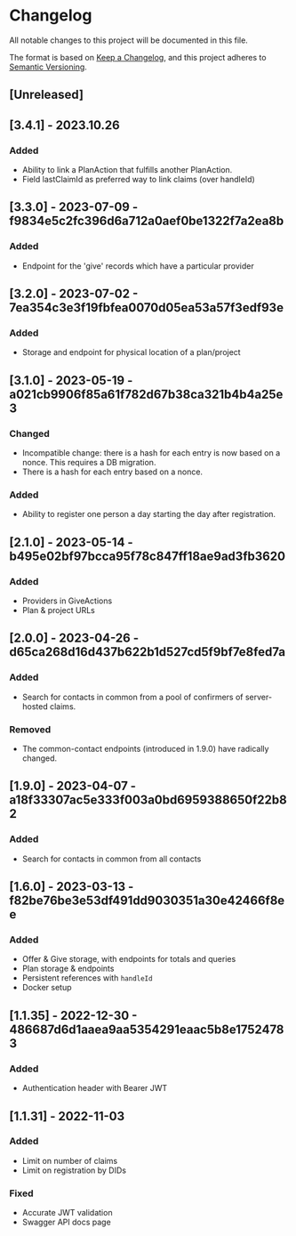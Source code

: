 # Changelog
All notable changes to this project will be documented in this file.

The format is based on [Keep a Changelog](https://keepachangelog.com/en/1.0.0/),
and this project adheres to [Semantic Versioning](https://semver.org/spec/v2.0.0.html).




## [Unreleased]

## [3.4.1] - 2023.10.26

### Added
- Ability to link a PlanAction that fulfills another PlanAction.
- Field lastClaimId as preferred way to link claims (over handleId)



## [3.3.0] - 2023-07-09 - f9834e5c2fc396d6a712a0aef0be1322f7a2ea8b

### Added
- Endpoint for the 'give' records which have a particular provider





## [3.2.0] - 2023-07-02 - 7ea354c3e3f19fbfea0070d05ea53a57f3edf93e

### Added
- Storage and endpoint for physical location of a plan/project





## [3.1.0] - 2023-05-19 - a021cb9906f85a61f782d67b38ca321b4b4a25e3

### Changed
- Incompatible change: there is a hash for each entry is now based on a nonce. This requires a DB migration.
- There is a hash for each entry based on a nonce.

### Added
- Ability to register one person a day starting the day after registration.





## [2.1.0] - 2023-05-14 - b495e02bf97bcca95f78c847ff18ae9ad3fb3620

### Added
- Providers in GiveActions
- Plan & project URLs




## [2.0.0] - 2023-04-26 - d65ca268d16d437b622b1d527cd5f9bf7e8fed7a

### Added
- Search for contacts in common from a pool of confirmers of server-hosted claims.

### Removed
- The common-contact endpoints (introduced in 1.9.0) have radically changed.




## [1.9.0] - 2023-04-07 - a18f33307ac5e333f003a0bd6959388650f22b82

### Added
- Search for contacts in common from all contacts




## [1.6.0] - 2023-03-13 - f82be76be3e53df491dd9030351a30e42466f8ee

### Added
- Offer & Give storage, with endpoints for totals and queries
- Plan storage & endpoints
- Persistent references with `handleId`
- Docker setup




## [1.1.35] - 2022-12-30 - 486687d6d1aaea9aa5354291eaac5b8e17524783

### Added
- Authentication header with Bearer JWT




## [1.1.31] - 2022-11-03

### Added
- Limit on number of claims
- Limit on registration by DIDs

### Fixed
- Accurate JWT validation
- Swagger API docs page

